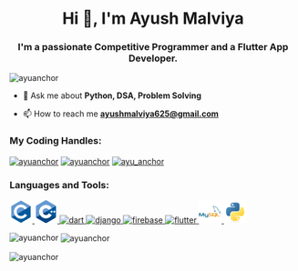 <h1 align="center">Hi 👋, I'm Ayush Malviya</h1>
<h3 align="center">I'm a passionate Competitive Programmer and a Flutter App Developer.</h3>

<p align="left"> <img src="https://komarev.com/ghpvc/?username=ayuanchor&label=Profile%20views&color=0e75b6&style=flat" alt="ayuanchor" /> </p>

- 💬 Ask me about **Python, DSA, Problem Solving**

- 📫 How to reach me **ayushmalviya625@gmail.com**

<h3 align="left">My Coding Handles:</h3>
<p align="left">
<a href="https://codeforces.com/profile/ayuanchor" target="blank"><img align="center" src="https://raw.githubusercontent.com/rahuldkjain/github-profile-readme-generator/master/src/images/icons/Social/codeforces.svg" alt="ayuanchor" height="30" width="40" /></a>
<a href="https://www.leetcode.com/ayuanchor" target="blank"><img align="center" src="https://raw.githubusercontent.com/rahuldkjain/github-profile-readme-generator/master/src/images/icons/Social/leet-code.svg" alt="ayuanchor" height="30" width="40" /></a>
<a href="https://www.codechef.com/users/ayu_anchor" target="blank"><img align="center" src="[https://icons8.com/icon/O4SEeX66BY8o/codechef](https://raw.githubusercontent.com/AyuAnchor/AyuAnchor/37a3f47da1788480f815c6c3c49cb5aaea60200f/icons8-codechef.svg)" alt="ayu_anchor" height="30" width="40" /></a>
</p>

<h3 align="left">Languages and Tools:</h3>
<p align="left"> <a href="https://www.cprogramming.com/" target="_blank" rel="noreferrer"> <img src="https://raw.githubusercontent.com/devicons/devicon/master/icons/c/c-original.svg" alt="c" width="40" height="40"/> </a> <a href="https://www.w3schools.com/cpp/" target="_blank" rel="noreferrer"> <img src="https://raw.githubusercontent.com/devicons/devicon/master/icons/cplusplus/cplusplus-original.svg" alt="cplusplus" width="40" height="40"/> </a> <a href="https://dart.dev" target="_blank" rel="noreferrer"> <img src="https://www.vectorlogo.zone/logos/dartlang/dartlang-icon.svg" alt="dart" width="40" height="40"/> </a> <a href="https://www.djangoproject.com/" target="_blank" rel="noreferrer"> <img src="https://cdn.worldvectorlogo.com/logos/django.svg" alt="django" width="40" height="40"/> </a> <a href="https://firebase.google.com/" target="_blank" rel="noreferrer"> <img src="https://www.vectorlogo.zone/logos/firebase/firebase-icon.svg" alt="firebase" width="40" height="40"/> </a> <a href="https://flutter.dev" target="_blank" rel="noreferrer"> <img src="https://www.vectorlogo.zone/logos/flutterio/flutterio-icon.svg" alt="flutter" width="40" height="40"/> </a> <a href="https://www.mysql.com/" target="_blank" rel="noreferrer"> <img src="https://raw.githubusercontent.com/devicons/devicon/master/icons/mysql/mysql-original-wordmark.svg" alt="mysql" width="40" height="40"/> </a> <a href="https://www.python.org" target="_blank" rel="noreferrer"> <img src="https://raw.githubusercontent.com/devicons/devicon/master/icons/python/python-original.svg" alt="python" width="40" height="40"/> </a> </p>

<p><img align="left" src="https://github-readme-stats.vercel.app/api/top-langs?username=ayuanchor&show_icons=true&locale=en&layout=compact" alt="ayuanchor" /></p>

<p>&nbsp;<img align="center" src="https://github-readme-stats.vercel.app/api?username=ayuanchor&show_icons=true&locale=en" alt="ayuanchor" /></p>

<p><img align="center" src="https://github-readme-streak-stats.herokuapp.com/?user=ayuanchor&" alt="ayuanchor" /></p>
